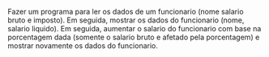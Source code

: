 Fazer um programa para ler os dados de um funcionario (nome salario bruto e imposto).
Em seguida, mostrar os dados do funcionario (nome, salario liquido).
Em seguida, aumentar o salario do funcionario com base na porcentagem dada 
(somente o salario bruto e afetado pela porcentagem) e mostrar novamente os dados do funcionario. 

